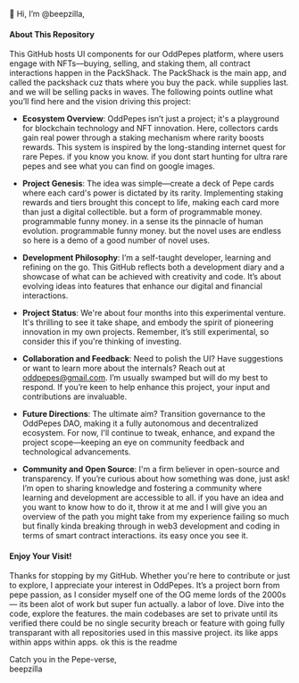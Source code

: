 👋 Hi, I’m @beepzilla,

#### About This Repository
This GitHub hosts UI components for our OddPepes platform, where users engage with NFTs—buying, selling, and staking them, all contract interactions happen in the PackShack.  The PackShack is the main app, and called the packshack cuz thats where you buy the pack.  while supplies last.  and we will be selling packs in waves.  The following points outline what you’ll find here and the vision driving this project:

- **Ecosystem Overview**: OddPepes isn’t just a project; it's a playground for blockchain technology and NFT innovation. Here, collectors cards gain real power through a staking mechanism where rarity boosts rewards. This system is inspired by the long-standing internet quest for rare Pepes.  if you know you know.  if you dont start hunting for ultra rare pepes and see what you can find on google images.

- **Project Genesis**: The idea was simple—create a deck of Pepe cards where each card's power is dictated by its rarity. Implementing staking rewards and tiers brought this concept to life, making each card more than just a digital collectible.  but a form of programmable money.  programmable funny money.  in a sense its the pinnacle of human evolution.  programmable funny money.  but the novel uses are endless so here is a demo of a good number of novel uses.

- **Development Philosophy**: I’m a self-taught developer, learning and refining on the go. This GitHub reflects both a development diary and a showcase of what can be achieved with creativity and code. It’s about evolving ideas into features that enhance our digital and financial interactions.

- **Project Status**: We're about four months into this experimental venture. It's thrilling to see it take shape, and embody the spirit of pioneering innovation in my own projects. Remember, it’s still experimental, so consider this if you're thinking of investing.

- **Collaboration and Feedback**: Need to polish the UI? Have suggestions or want to learn more about the internals? Reach out at oddpepes@gmail.com. I’m usually swamped but will do my best to respond. If you’re keen to help enhance this project, your input and contributions are invaluable.

- **Future Directions**: The ultimate aim? Transition governance to the OddPepes DAO, making it a fully autonomous and decentralized ecosystem. For now, I'll continue to tweak, enhance, and expand the project scope—keeping an eye on community feedback and technological advancements.

- **Community and Open Source**: I'm a firm believer in open-source and transparency. If you’re curious about how something was done, just ask! I’m open to sharing knowledge and fostering a community where learning and development are accessible to all.  if you have an idea and you want to know how to do it, throw it at me and I will give you an overview of the path you might take from my experience failing so much but finally kinda breaking through in web3 development and coding in terms of smart contract interactions.  its easy once you see it.

#### Enjoy Your Visit!
Thanks for stopping by my GitHub. Whether you're here to contribute or just to explore, I appreciate your interest in OddPepes. It’s a project born from pepe passion, as I consider myself one of the OG meme lords of the 2000s— its been alot of work but super fun actually.  a labor of love. Dive into the code, explore the features.  the main codebases are set to private until its verified there could be no single security breach or feature with going fully transparant with all repositories used in this massive project.  its like apps within apps within apps.   ok this is the readme

Catch you in the Pepe-verse,  
beepzilla
